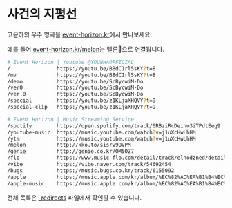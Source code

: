 # 사건의 지평선

고윤하의 우주 명곡을 [event-horizon.kr](http://event-horizon.kr/)에서 만나보세요.

예를 들어 [event-horizon.kr/melon](https://event-horizon.kr/melon)는 멜론🍈으로 연결됩니다.

```bash
# Event Horizon | Youtube @YOUNHAOFFICIAL
/               https://youtu.be/BBdC1rl5sKY?t=8
/mv             https://youtu.be/BBdC1rl5sKY?t=8
/demo           https://youtu.be/ScBycwiM-Do
/ver0           https://youtu.be/ScBycwiM-Do
/ver.0          https://youtu.be/ScBycwiM-Do
/special        https://youtu.be/z1KLjaXHQVY?t=9
/special-clip   https://youtu.be/z1KLjaXHQVY?t=9

# Event Horizon | Music Streaming Service
/spotify        https://open.spotify.com/track/6RBziRcDeiho3iTPdtEeg9
/youtube-music  https://music.youtube.com/watch?v=j1uXcHwLhHM
/ytm            https://music.youtube.com/watch?v=j1uXcHwLhHM
/melon          http://kko.to/sisrv9OVPM
/genie          http://genie.co.kr/OM5OZ7
/flo            https://www.music-flo.com/detail/track/elnodzned/details
/vibe           https://vibe.naver.com/track/54692454
/bugs           https://music.bugs.co.kr/track/6155092
/apple          https://music.apple.com/kr/album/%EC%82%AC%EA%B1%B4%EC%9D%98-%EC%A7%80%ED%8F%89%EC%84%A0/1616649347?i=1616649362
/apple-music    https://music.apple.com/kr/album/%EC%82%AC%EA%B1%B4%EC%9D%98-%EC%A7%80%ED%8F%89%EC%84%A0/1616649347?i=1616649362
```

전체 목록은 [_redirects](_redirects) 파일에서 확인할 수 있습니다.
